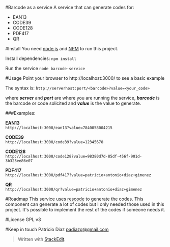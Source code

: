 #Barcode as a service
A service that can generate codes for:
* EAN13
* CODE39
* CODE128
* PDF417
* QR

#Install
You need [node.js](https://nodejs.org) and [NPM](https://www.npmjs.com/) to run this project.

Install dependencies:
``npm install``

Run the service
``node barcode-service``

#Usage
Point your browser to http://localhost:3000/ to see a basic example

The syntax is: 
`http://serverhost:port/<barcode>?value=<your_code>`

where ___server___ and ___port___ are where you are running the service, ___barcode___ is the barcode or code solicited and ___value___ is the value to generate.

###Examples:

**EAN13**  
`http://localhost:3000/ean13?value=7840058004215`

**CODE39**  
`http://localhost:3000/code39?value=12345678`

**CODE128**  
`http://localhost:3000/code128?value=98380d7d-85df-456f-901d-3b325ee86e07`

**PDF417**  
`http://localhost:3000/pdf417?value=patricio+antonio+diaz+gimenez`

**QR**  
`http://localhost:3000/qr?value=patricio+antonio+diaz+gimenez`

#Roadmap
This service uses [rescode](https://www.npmjs.com/package/rescode) to generate the codes. This component can generate a lot of codes but I only needed those used in this project. It's possible to implement the rest of the codes if someone needs it. 

#License
GPL v3

#Keep in touch
Patricio Diaz <padiazg@gmail.com>  

> Written with [StackEdit](https://stackedit.io/).
